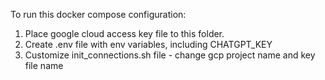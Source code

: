 To run this docker compose configuration:
1. Place google cloud access key file to this folder. 
2. Create .env file with env variables, including CHATGPT_KEY
3. Customize init_connections.sh file - change gcp project name and key file name
